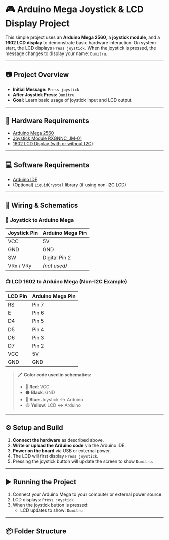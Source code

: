 # 🎮 Arduino Mega Joystick & LCD Display Project

This simple project uses an **Arduino Mega 2560**, a **joystick module**, and a **1602 LCD display** to demonstrate basic hardware interaction. On system start, the LCD displays `Press joystick`. When the joystick is pressed, the message changes to display your name: `Dumitru`.

---

## 📷 Project Overview

- **Initial Message:** `Press joystick`
- **After Joystick Press:** `Dumitru`
- **Goal:** Learn basic usage of joystick input and LCD output.

---

## 🔧 Hardware Requirements

- [Arduino Mega 2560](https://docs.arduino.cc/hardware/mega-2560/)
- [Joystick Module RXGNNC_JM-01](https://ardushop.ro/ro/electronica/1627-modul-joystick-6427854024459.html)
- [1602 LCD Display (with or without I2C)](https://protosupplies.com/product/lcd1602-16x2-i2c-blue-lcd-display/)

---

## 💻 Software Requirements

- [Arduino IDE](https://www.arduino.cc/en/software)
- (Optional) `LiquidCrystal` library (if using non-I2C LCD)

---

## 🔌 Wiring & Schematics

### 📌 Joystick to Arduino Mega

| Joystick Pin | Arduino Mega Pin |
|--------------|------------------|
| VCC          | 5V               |
| GND          | GND              |
| SW           | Digital Pin 2    |
| VRx / VRy    | *(not used)*     |

### 📺 LCD 1602 to Arduino Mega (Non-I2C Example)

| LCD Pin | Arduino Mega Pin |
|---------|------------------|
| RS      | Pin 7            |
| E       | Pin 6            |
| D4      | Pin 5            |
| D5      | Pin 4            |
| D6      | Pin 3            |
| D7      | Pin 2            |
| VCC     | 5V               |
| GND     | GND              |

> 🖍️ **Color code used in schematics:**
> - 🔴 **Red**: VCC  
> - ⚫ **Black**: GND  
> - 🔵 **Blue**: Joystick ↔ Arduino  
> - 🟡 **Yellow**: LCD ↔ Arduino  

---

## ⚙️ Setup and Build

1. **Connect the hardware** as described above.
2. **Write or upload the Arduino code** via the Arduino IDE.
3. **Power on the board** via USB or external power.
4. The LCD will first display `Press joystick`.
5. Pressing the joystick button will update the screen to show `Dumitru`.

---

## ▶️ Running the Project

1. Connect your Arduino Mega to your computer or external power source.
2. LCD displays: `Press joystick`
3. When the joystick button is pressed:
   - LCD updates to show: `Dumitru`

---

## 📦 Folder Structure

